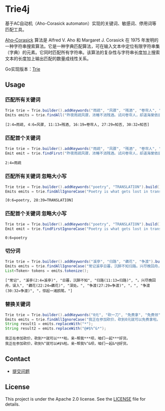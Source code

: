 # Trie4j

基于AC自动机（Aho-Corasick automaton）实现的关键词、敏感词、停用词等匹配工具。

[Aho–Corasick](http://cr.yp.to/bib/1975/aho.pdf) 算法是 Alfred V. Aho 和 Margaret J. Corasick 在 1975 年发明的一种字符串搜索算法。它是一种字典匹配算法，可在输入文本中定位有限字符串集（字典）的元素。它同时匹配所有字符串。该算法的复杂性与字符串长度加上搜索文本的长度加上输出匹配的数量成线性关系。

Go实现版本：[Trie](https://github.com/yihleego/trie)

## Usage

### 匹配所有关键词

```java
Trie trie = Trie.builder().addKeywords("雨疏", "风骤", "残酒", "卷帘人", "知否").build();
Emits emits = trie.findAll("昨夜雨疏风骤，浓睡不消残酒。试问卷帘人，却道海棠依旧。知否，知否？应是绿肥红瘦。");
```

```text
[2:4=雨疏, 4:6=风骤, 11:13=残酒, 16:19=卷帘人, 27:29=知否, 30:32=知否]
```

### 匹配首个关键词

```java
Trie trie = Trie.builder().addKeywords("雨疏", "风骤", "残酒", "卷帘人", "知否").build();
Emit emit = trie.findFirst("昨夜雨疏风骤，浓睡不消残酒。试问卷帘人，却道海棠依旧。知否，知否？应是绿肥红瘦。");
```

```text
2:4=雨疏
```

### 匹配所有关键词 忽略大小写

```java
Trie trie = Trie.builder().addKeywords("poetry", "TRANSLATION").build();
Emits emits = trie.findAllIgnoreCase("Poetry is what gets lost in translation.");
```

```text
[0:6=poetry, 28:39=TRANSLATION]
```

### 匹配首个关键词 忽略大小写

```java
Trie trie = Trie.builder().addKeywords("poetry", "TRANSLATION").build();
Emit emit = trie.findFirstIgnoreCase("Poetry is what gets lost in translation.");
```

```text
0:6=poetry
```

### 切分词

```java
Trie trie = Trie.builder().addKeywords("溪亭", "归路", "藕花", "争渡").build();
Emits emits = trie.findAllIgnoreCase("常记溪亭日暮，沉醉不知归路。兴尽晚回舟，误入藕花深处。争渡，争渡，惊起一滩鸥鹭。");
List<Token> tokens = emits.tokenize();
```

```text
["常记", "溪亭(2:4=溪亭)", "日暮，沉醉不知", "归路(11:13=归路)", "。兴尽晚回舟，误入", "藕花(22:24=藕花)", "深处。", "争渡(27:29=争渡)", "，", "争渡(30:32=争渡)", "，惊起一滩鸥鹭。"]
```

### 替换关键词

```java
Trie trie = Trie.builder().addKeywords("0元", "砍一刀", "免费拿", "免费领").build();
Emits emits = trie.findAllIgnoreCase("我正在参加砍价，砍到0元就可以免费拿啦。亲~帮我砍一刀呗，咱们一起免费领好货。");
String result1 = emits.replaceWith("*");
String result2 = emits.replaceWith("@#$%^&*");
```

```text
我正在参加砍价，砍到**就可以***啦。亲~帮我***呗，咱们一起***好货。
我正在参加砍价，砍到%^就可以#$%啦。亲~帮我%^&呗，咱们一起&*@好货。
```

## Contact

- [提交问题](https://github.com/yihleego/trie4j/issues)

## License

This project is under the Apache 2.0 license. See the [LICENSE](LICENSE) file for details.
